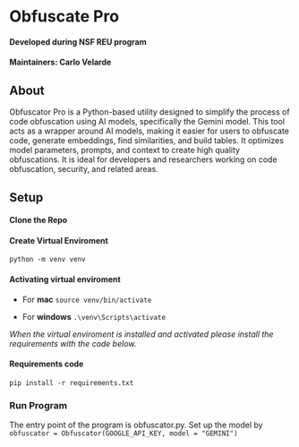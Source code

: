 # Obfuscate Pro
####  Developed during NSF REU program
#### Maintainers: Carlo Velarde

## About

Obfuscator Pro is a Python-based utility designed to simplify the process of code obfuscation using AI models, specifically the Gemini model. This tool acts as a wrapper around AI models, making it easier for users to obfuscate code, generate embeddings, find similarities, and build tables. It optimizes model parameters, prompts, and context to create high quality obfuscations. It is ideal for developers and researchers working on code obfuscation, security, and related areas.

## Setup
#### Clone the Repo

#### Create Virtual Enviroment

`python -m venv venv`

#### Activating virtual enviroment

* For __mac__
   `source venv/bin/activate`

* For __windows__
   `.\venv\Scripts\activate`

*When the virtual enviroment is installed and activated please install the requirements with the code below.*

#### Requirements code

`pip install -r requirements.txt`


### Run Program

The entry point of the program is obfuscator.py. Set up the model by `obfuscator = Obfuscator(GOOGLE_API_KEY, model = "GEMINI")`





